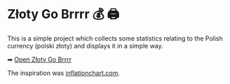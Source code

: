 # Złoty Go Brrrr 💰 🖨

This is a simple project which collects some statistics relating to the Polish currency (polski złoty) and displays it in a simple way.

➡ [Open Złoty Go Brrrr](https://b4rtaz.github.io/zloty-go-brrrr/)

The inspiration was [inflationchart.com](https://inflationchart.com/).
